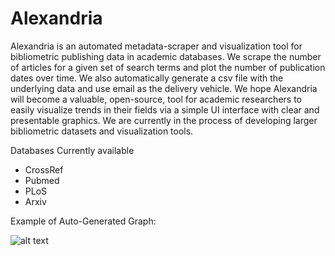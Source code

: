 # Alexandria
Alexandria is an automated metadata-scraper and visualization tool for bibliometric publishing data in academic databases. We scrape the number of articles for a given set of search terms and plot the number of publication dates over time. We also automatically generate a csv file with the underlying data and use email as the delivery vehicle.  We hope Alexandria will become a valuable, open-source, tool for academic researchers to easily visualize trends in their fields via a simple UI interface with clear and presentable graphics. We are currently in the process of developing larger bibliometric datasets and visualization tools.

Databases Currently available
  * CrossRef
  * Pubmed
  * PLoS
  * Arxiv
  
Example of Auto-Generated Graph:


![alt text](https://github.com/charlesxjyang/charlesxjyang.github.io/blob/master/Example%20Use%20Cases/MOF's_arxiv.png?raw=true "Autogenerated graph of publication dates over time")

